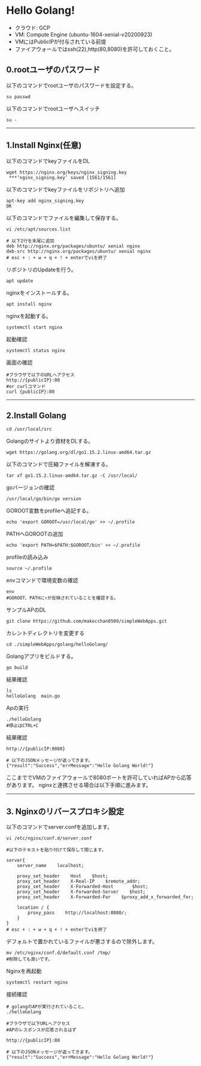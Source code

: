 # Hello Golang!

- クラウド: GCP
- VM: Compute Engine (ubuntu-1604-xenial-v20200923)
- VMにはPublicIPが付与されている前提
- ファイアウォールではssh(22),http(80,8080)を許可しておくこと。

## 0.rootユーザのパスワード

以下のコマンドでrootユーザのパスワードを設定する。
```
su passwd
```

以下のコマンドでrootユーザへスイッチ
```
su -
```

---

## 1.Install Nginx(任意)

以下のコマンドでkeyファイルをDL
```
wget https://nginx.org/keys/nginx_signing.key
 ***‘nginx_signing.key’ saved [1561/1561]
```

以下のコマンドでkeyファイルをリポジトリへ追加
```
apt-key add nginx_signing.key
OK
```

以下のコマンドでファイルを編集して保存する。
```
vi /etc/apt/sources.list

# 以下2行を末尾に追加
deb http://nginx.org/packages/ubuntu/ xenial nginx
deb-src http://nginx.org/packages/ubuntu/ xenial nginx
# esc + : + w + q + ! + enterでviを終了
```

リポジトリのUpdateを行う。
```
apt update
```

nginxをインストールする。
```
apt install nginx
```

nginxを起動する。
```
systemctl start nginx
```

起動確認
```
systemctl status nginx
```

画面の確認
```
#ブラウザで以下のURLへアクセス
http://{publicIP}:80
#or curlコマンド
curl {publicIP}:80
```

---

## 2.Install Golang


```
cd /usr/local/src
```

Golangのサイトより資材をDLする。
```
wget https://golang.org/dl/go1.15.2.linux-amd64.tar.gz
```

以下のコマンドで圧縮ファイルを解凍する。
```
tar xf go1.15.2.linux-amd64.tar.gz -C /usr/local/
```

goバージョンの確認
```
/usr/local/go/bin/go version
```

GOROOT変数をprofileへ追記する。
```
echo 'export GOROOT=/usr/local/go' >> ~/.profile
```

PATHへGOROOTの追加
```
echo 'export PATH=$PATH:$GOROOT/bin' >> ~/.profile
```

profileの読み込み
```
source ~/.profile
```

envコマンドで環境変数の確認
```
env
#GOROOT、PATHに↑が反映されていることを確認する。
```

サンプルAPのDL
```
git clone https://github.com/makocchan0509/simpleWebApps.git
```

カレントディレクトリを変更する
```
cd ./simpleWebApps/golang/helloGolang/
```

Golangアプリをビルドする。
```
go build
```

結果確認
```
ls
helloGolang  main.go
```

Apの実行
```
./helloGolang
#停止はCTRL+C
```

結果確認
```
http://{publicIP:8080}

# 以下のJSONメッセージが返ってきます。
{"result":"Success","errMessage":"Hello Golang World!"}
```

ここまででVMのファイアウォールで8080ポートを許可していればAPから応答があります。
nginxと連携させる場合は以下手順に進みます。

---

## 3. Nginxのリバースプロキシ設定

以下のコマンドでserver.confを追加します。
```
vi /etc/nginx/conf.d/server.conf

#以下のテキストを貼り付けて保存して閉じます。

server{
    server_name    localhost;

    proxy_set_header    Host    $host;
    proxy_set_header    X-Real-IP    $remote_addr;
    proxy_set_header    X-Forwarded-Host       $host;
    proxy_set_header    X-Forwarded-Server    $host;
    proxy_set_header    X-Forwarded-For    $proxy_add_x_forwarded_for;

    location / {
        proxy_pass    http://localhost:8080/;
    }
}
# esc + : + w + q + ! + enterでviを終了

```

デフォルトで置かれているファイルが悪さするので除外します。
```
mv /etc/nginx/conf.d/default.conf /tmp/
#削除しても良いです。
```

Nginxを再起動
```
systemctl restart nginx
```

接続確認
```
# golangのAPが実行されていること。
./helloGolang

#ブラウザで以下URLへアクセス
#APのレスポンスが応答されるはず

http://{publicIP}:80

# 以下のJSONメッセージが返ってきます。
{"result":"Success","errMessage":"Hello Golang World!"}

```